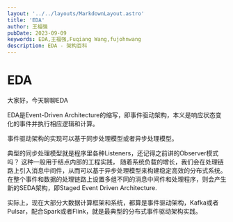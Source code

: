 ```yaml
---
layout: '../../layouts/MarkdownLayout.astro'
title: 'EDA'
author: 王福强
pubDate: 2023-09-09
keywords: EDA,王福强,Fuqiang Wang,fujohnwang
description: EDA - 架构百科
---
```


# EDA

大家好，今天聊聊EDA

EDA是Event-Driven Architecture的缩写，即事件驱动架构，本义是响应状态变化的事件并执行相应逻辑和计算。

事件驱动架构的实现可以基于同步处理模型或者异步处理模型。

典型的同步处理模型就是程序里各种Listeners，还记得之前讲的Observer模式吗？ 这种一般用于结点内部的工程实践， 随着系统负载的增长，我们会在处理链路上引入消息中间件，从而可以基于异步处理模型来构建稳定高效的分布式系统。 在整个事件和数据的处理链路上设置多组不同的消息中间件和处理程序，则会产生新的SEDA架构，即Staged Event Driven Architecture.

实际上，现在大部分大数据计算框架和系统，都算是事件驱动架构，Kafka或者Pulsar，配合Spark或者Flink，就是最典型的分布式事件驱动架构实践。



